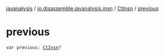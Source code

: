[javanalysis](../../index.md) / [io.disassemble.javanalysis.insn](../index.md) / [CtInsn](index.md) / [previous](./previous.md)

# previous

`var previous: `[`CtInsn`](index.md)`?`